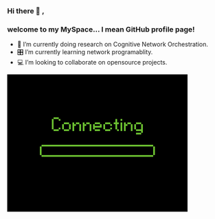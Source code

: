 ### Hi there 👋 , 

### welcome to my MySpace... I mean GitHub profile page!
<!--
**seekasra/seekasra** is a ✨ _special_ ✨ repository because its `README.md` (this file) appears on your GitHub profile.
-->
- 🔭  I’m currently doing research on Cognitive Network Orchestration.
- 🎛  I’m currently learning network programablity.
- 💻  I’m looking to collaborate on opensource projects.

![gif](https://github.com/seekasra/seekasra/blob/main/209661.gif)
